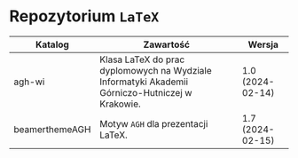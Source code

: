 # Repozytorium `LaTeX`
| Katalog        | Zawartość | Wersja |
| -| - | -|
| agh-wi         | Klasa LaTeX do prac dyplomowych na Wydziale Informatyki Akademii Górniczo-Hutniczej w Krakowie. | 1.0 (2024-02-14) |
| beamerthemeAGH | Motyw `AGH` dla prezentacji LaTeX. |1.7 (2024-02-15) |